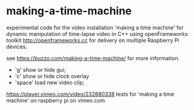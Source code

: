 # making-a-time-machine
experimental code for the video installation 'making a time machine'
for dynamic manipulation of time-lapse video
in C++ using openFrameworks toolkit http://openframeworks.cc
for delivery on multiple Raspberry Pi devices.

see https://buzzo.com/making-a-time-machine/ for more information.

 * 'g' show or hide gui;
 * 'c' show or hide clock overlay
 * 'space' load new video clip;
 
 
https://player.vimeo.com/video/232880338 tests for 'making a time machine' on raspberry pi on vimeo.com
 
